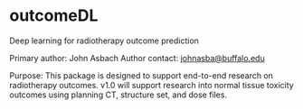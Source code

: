 # outcomeDL
Deep learning for radiotherapy outcome prediction

Primary author: John Asbach
Author contact: johnasba@buffalo.edu

Purpose:
This package is designed to support end-to-end research on radiotherapy outcomes. v1.0 will support research into normal tissue toxicity outcomes using planning CT, structure set, and dose files.
